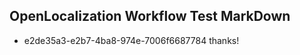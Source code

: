 ## OpenLocalization Workflow Test MarkDown
* e2de35a3-e2b7-4ba8-974e-7006f6687784 thanks!

<!--HONumber=Aug16_HO4-->


